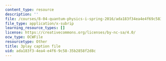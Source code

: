 ```yaml
---
content_type: resource
description: ''
file: /courses/8-04-quantum-physics-i-spring-2016/ada183f34ea4e4f69c5835b2858f2d8c_yqrMAZkQOwI.srt
file_type: application/x-subrip
learning_resource_types: []
license: https://creativecommons.org/licenses/by-nc-sa/4.0/
ocw_type: OCWFile
resourcetype: Other
title: 3play caption file
uid: ada183f3-4ea4-e4f6-9c58-35b2858f2d8c
---
```


